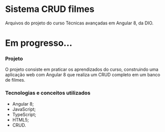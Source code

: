 # Sistema CRUD filmes
Arquivos do projeto do curso Técnicas avançadas em Angular 8, da DIO.

# Em progresso...

### Projeto
O projeto consiste em praticar os aprendizados do curso, construindo uma aplicação web com Angular 8 que realiza um CRUD completo em um banco de filmes.

### Tecnologias e conceitos utilizados
* Angular 8;
* JavaScript;
* TypeScript;
* HTML5;
* CRUD.

